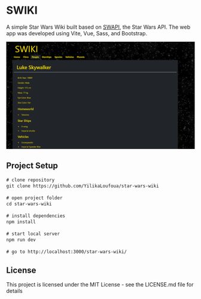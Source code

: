 # SWIKI

A simple Star Wars Wiki built based on [SWAPI](https://swapi.dev/), the Star Wars API. The web app was developed using Vite, Vue, Sass, and Bootstrap.

![SWIKI](demo.png)

## Project Setup

```
# clone repository
git clone https://github.com/YilikaLoufoua/star-wars-wiki

# open project folder
cd star-wars-wiki

# install dependencies
npm install

# start local server 
npm run dev

# go to http://localhost:3000/star-wars-wiki/
```

## License

This project is licensed under the MIT License - see the LICENSE.md file for details
